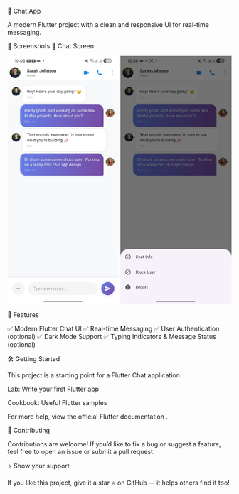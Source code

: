 💬 Chat App

A modern Flutter project with a clean and responsive UI for real-time messaging.

📱 Screenshots
💬 Chat Screen
<p float="left">
  <img src="screenshot/home.jpeg" alt="Chat Screen" width="250"/>
  <img src="screenshot/home_screen.jpeg" alt="Chat Screen" width="250"/>
</p>
🚀 Features

✅ Modern Flutter Chat UI
✅ Real-time Messaging
✅ User Authentication (optional)
✅ Dark Mode Support
✅ Typing Indicators & Message Status (optional)

🛠️ Getting Started

This project is a starting point for a Flutter Chat application.

Lab: Write your first Flutter app

Cookbook: Useful Flutter samples

For more help, view the official Flutter documentation
.

🤝 Contributing

Contributions are welcome!
If you’d like to fix a bug or suggest a feature, feel free to open an issue or submit a pull request.

⭐ Show your support

If you like this project, give it a star ⭐ on GitHub — it helps others find it too!
